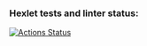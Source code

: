 ### Hexlet tests and linter status:
[![Actions Status](https://github.com/berpress/frontend-project-lvl3/workflows/hexlet-check/badge.svg)](https://github.com/berpress/frontend-project-lvl3/actions)